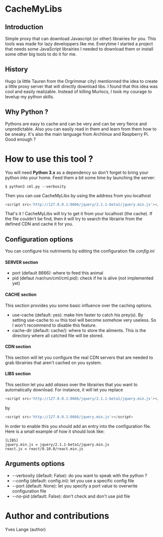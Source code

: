 CacheMyLibs
===========

Introduction
------------
Simple proxy that can download Javascript (or other) librairies for you.
This tools was made for lazy developpers like me. Everytime I started a project
that needs some JavaScript librairies I needed to download them or install some
other big tools to do it for me.


History
-------
Hugo (a little Tauren from the Orgrimmar city) mentionned the idea to create
a little proxy server that will directly download libs. I found that this idea
was cool and easily realizable. Instead of killing Murlocs,
I took my courage to levelup my python skills.


Why Python ?
------------
Pythons are easy to cache and can be very and can be very fierce and unpredictable.
Also you can easily read in them and learn from them how to be sneaky. It's also
the main language from Archlinux and Raspberry Pi. Good enough ?


How to use this tool ?
======================
You will need **Python 3.x** as a dependency so don't forget to bring your
python into your home. Feed them a bit some time by launching the server:

```shell
$ python3 cml.py --verbosity
```

Then you can use CacheMyLibs by using the address from you localhost
```javascript
<script src='http://127.0.0.1:8666/jquery/2.1.1-beta1/jquery.min.js'></script>
```

That's it ! CacheMyLibs will try to get it from your localhost (the cache). If the
file couldn't be find, then it will try to search the librairie from the defined
CDN and cache it for you.

Configuration options
---------------------
You can configure his nutriments by editing the configuration file *config.ini*

#### SERVER section
* port (default 8666): where to feed this animal
* pid (defaut /var/run/cml/cml.pid): check if he is alive (not implemented yet)

#### CACHE section
This section provides you some basic influence over the caching options.
* use-cache (default: yes): make him faster to catch his prey(s). By setting use-cache to `no` this tool will become somehow very useless. So I won't recommend to disable this feature.
* cache-dir (default: cache/): where to store the aliments. This is the directory where all catched file will be stored.

#### CDN section
This section will let you configure the real CDN servers that are needed to grab librairies that aren't cached
on you system.

#### LIBS section
This section let you add *aliases* over the librairies that you want
to automatically download. For instance, it will let you replace
```javascript
<script src='http://127.0.0.1:8666/jquery/2.1.1-beta1/jquery.min.js'></script>
```
by
```javascript
<script src='http://127.0.0.1:8666/jquery.min.js'></script>
```
In order to enable this you should add an entry into the configuration file. Here is a small
example of how it should look like:

```config
[LIBS]
jquery.min.js = jquery/2.1.1-beta1/jquery.min.js
react.js = react/0.10.0/react.min.js
```

Arguments options
-----------------
* --verbosity (default: False): do you want to speak with the python ?
* --config (default: config.ini): let you use a specific config file
* --port (default: None): let you specify a port value to overwrite configuration file
* --no-pid (default: False): don't check and don't use pid file

Author and contributions
=======================
Yves Lange (author)


